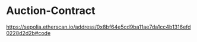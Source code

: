 # Auction-Contract
https://sepolia.etherscan.io/address/0x8bf64e5cd9ba11ae7da1cc4b1316efd0228d2d2b#code
